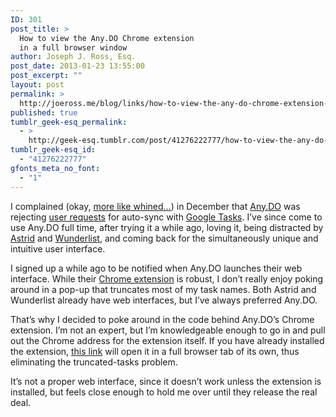 ```yaml
---
ID: 301
post_title: >
  How to view the Any.DO Chrome extension
  in a full browser window
author: Joseph J. Ross, Esq.
post_date: 2013-01-23 13:55:00
post_excerpt: ""
layout: post
permalink: >
  http://joeross.me/blog/links/how-to-view-the-any-do-chrome-extension-in-a-full/
published: true
tumblr_geek-esq_permalink:
  - >
    http://geek-esq.tumblr.com/post/41276222777/how-to-view-the-any-do-chrome-extension-in-a-full
tumblr_geek-esq_id:
  - "41276222777"
gfonts_meta_no_font:
  - "1"
---
```

<p>I complained (okay, <a href="http://joeross.me/post/38230036920/any-do-declines-google-tasks-auto-sync-request" target="_blank">more like whined&#8230;</a>) in December that <a href="http://Any.DO" target="_blank">Any.DO</a> was rejecting <a href="http://anydoandroid.uservoice.com/forums/166919-general/suggestions/3003697-auto-sync-all-changes-with-google-tasks" target="_blank">user requests</a> for auto-sync with <a href="https://mail.google.com/mail/help/tasks/" target="_blank">Google Tasks</a>. I&#8217;ve since come to use Any.DO full time, after trying it a while ago, loving it, being distracted by <a href="http://astrid.com" target="_blank">Astrid</a> and <a href="http://www.wunderlist.com" target="_blank">Wunderlist</a>, and coming back for the simultaneously unique and intuitive user interface.</p>

<p>I signed up a while ago to be notified when Any.DO launches their web interface. While their <a href="https://chrome.google.com/webstore/detail/anydo/kdadialhpiikehpdeejjeiikopddkjem" target="_blank">Chrome extension</a> is robust, I don&#8217;t really enjoy poking around in a pop-up that truncates most of my task names. Both Astrid and Wunderlist already have web interfaces, but I&#8217;ve always preferred Any.DO.</p>

<p>That&#8217;s why I decided to poke around in the code behind Any.DO&#8217;s Chrome extension. I&#8217;m not an expert, but I&#8217;m knowledgeable enough to go in and pull out the Chrome address for the extension itself. If you have already installed the extension, <a href="//kdadialhpiikehpdeejjeiikopddkjem//index.html" target="_blank">this link</a> will open it in a full browser tab of its own, thus eliminating the truncated-tasks problem.</p>

<p>It&#8217;s not a proper web interface, since it doesn&#8217;t work unless the extension is installed, but feels close enough to hold me over until they release the real deal.</p>